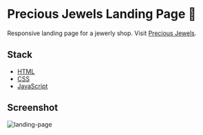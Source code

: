 # Precious Jewels Landing Page 💍

Responsive landing page for a jewerly shop.
Visit [Precious Jewels](https://precious-jewels-page.pages.dev/).

## Stack

- [HTML](https://developer.mozilla.org/en-US/docs/Web/HTML)
- [CSS](https://developer.mozilla.org/en-US/docs/Web/CSS)
- [JavaScript](https://developer.mozilla.org/en-US/docs/Web/JavaScript)

## Screenshot

![landing-page](https://github.com/user-attachments/assets/bcd1e6a5-bcb5-4838-85c6-5cb01d09019f)
